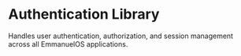 # Authentication Library

Handles user authentication, authorization, and session management across all EmmanuelOS applications.
